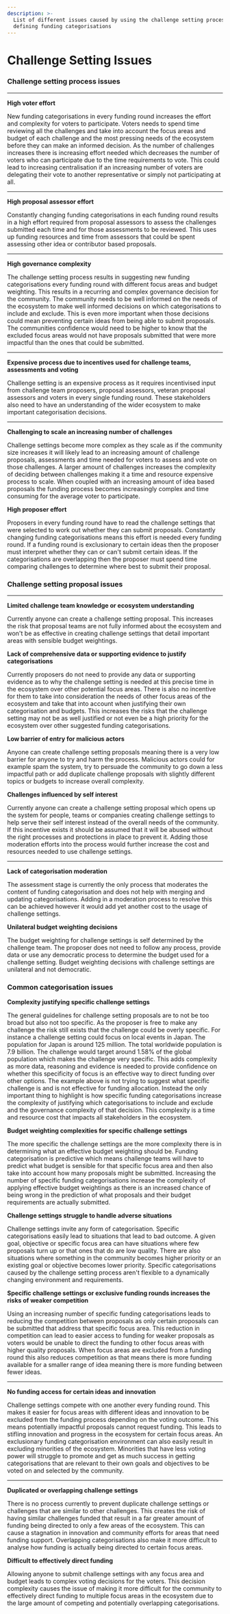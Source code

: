 ```yaml
---
description: >-
  List of different issues caused by using the challenge setting process for
  defining funding categorisations
---
```


# Challenge Setting Issues

### Challenge setting p**rocess issues**

****

**High voter effort**

New funding categorisations in every funding round increases the effort and complexity for voters to participate. Voters needs to spend time reviewing all the challenges and take into account the focus areas and budget of each challenge and the most pressing needs of the ecosystem before they can make an informed decision. As the number of challenges increases there is increasing effort needed which decreases the number of voters who can participate due to the time requirements to vote. This could lead to increasing centralisation if an increasing number of voters are delegating their vote to another representative or simply not participating at all.

****

**High proposal assessor effort**

Constantly changing funding categorisations in each funding round results in a high effort required from proposal assessors to assess the challenges submitted each time and for those assessments to be reviewed. This uses up funding resources and time from assessors that could be spent assessing other idea or contributor based proposals.

****

**High governance complexity**

The challenge setting process results in suggesting new funding categorisations every funding round with different focus areas and budget weighting. This results in a recurring and complex governance decision for the community. The community needs to be well informed on the needs of the ecosystem to make well informed decisions on which categorisations to include and exclude. This is even more important when those decisions could mean preventing certain ideas from being able to submit proposals. The communities confidence would need to be higher to know that the excluded focus areas would not have proposals submitted that were more impactful than the ones that could be submitted.

****

**Expensive process due to incentives used for challenge teams, assessments and voting**

Challenge setting is an expensive process as it requires incentivised input from challenge team proposers, proposal assessors, veteran proposal assessors and voters in every single funding round. These stakeholders also need to have an understanding of the wider ecosystem to make important categorisation decisions.

****

**Challenging to scale an increasing number of challenges**

Challenge settings become more complex as they scale as if the community size increases it will likely lead to an increasing amount of challenge proposals, assessments and time needed for voters to assess and vote on those challenges. A larger amount of challenges increases the complexity of deciding between challenges making it a time and resource expensive process to scale. When coupled with an increasing amount of idea based proposals the funding process becomes increasingly complex and time consuming for the average voter to participate.



**High proposer effort**

Proposers in every funding round have to read the challenge settings that were selected to work out whether they can submit proposals. Constantly changing funding categorisations means this effort is needed every funding round. If a funding round is exclusionary to certain ideas then the proposer must interpret whether they can or can't submit certain ideas. If the categorisations are overlapping then the proposer must spend time comparing challenges to determine where best to submit their proposal.



### Challenge **setting proposal issues**

****

**Limited challenge team knowledge or ecosystem understanding**

Currently anyone can create a challenge setting proposal. This increases the risk that proposal teams are not fully informed about the ecosystem and won't be as effective in creating challenge settings that detail important areas with sensible budget weightings.



**Lack of comprehensive data or supporting evidence to justify categorisations**

Currently proposers do not need to provide any data or supporting evidence as to why the challenge setting is needed at this precise time in the ecosystem over other potential focus areas. There is also no incentive for them to take into consideration the needs of other focus areas of the ecosystem and take that into account when justifying their own categorisation and budgets. This increases the risks that the challenge setting may not be as well justified or not even be a high priority for the ecosystem over other suggested funding categorisations.



**Low barrier of entry for malicious actors**

Anyone can create challenge setting proposals meaning there is a very low barrier for anyone to try and harm the process. Malicious actors could for example spam the system, try to persuade the community to go down a less impactful path or add duplicate challenge proposals with slightly different topics or budgets to increase overall complexity.



**Challenges influenced by self interest**

Currently anyone can create a challenge setting proposal which opens up the system for people, teams or companies creating challenge settings to help serve their self interest instead of the overall needs of the community. If this incentive exists it should be assumed that it will be abused without the right processes and protections in place to prevent it. Adding those moderation efforts into the process would further increase the cost and resources needed to use challenge settings.

***

**Lack of categorisation moderation**

The assessment stage is currently the only process that moderates the content of funding categorisation and does not help with merging and updating categorisations. Adding in a moderation process to resolve this can be achieved however it would add yet another cost to the usage of challenge settings.



**Unilateral budget weighting decisions**

The budget weighting for challenge settings is self determined by the challenge team. The proposer does not need to follow any process, provide data or use any democratic process to determine the budget used for a challenge setting. Budget weighting decisions with challenge settings are unilateral and not democratic.



### Common categorisation issues



**Complexity justifying specific challenge settings**

The general guidelines for challenge setting proposals are to not be too broad but also not too specific. As the proposer is free to make any challenge the risk still exists that the challenge could be overly specific. For instance a challenge setting could focus on local events in Japan. The population for Japan is around 125 million. The total worldwide population is 7.9 billion. The challenge would target around 1.58% of the global population which makes the challenge very specific. This adds complexity as more data, reasoning and evidence is needed to provide confidence on whether this specificity of focus is an effective way to direct funding over other options. The example above is not trying to suggest what specific challenge is and is not effective for funding allocation. Instead the only important thing to highlight is how specific funding categorisations increase the complexity of justifying which categorisations to include and exclude and the governance complexity of that decision. This complexity is a time and resource cost that impacts all stakeholders in the ecosystem.



**Budget weighting complexities for specific challenge settings**

The more specific the challenge settings are the more complexity there is in determining what an effective budget weighting should be. Funding categorisation is predictive which means challenge teams will have to predict what budget is sensible for that specific focus area and then also take into account how many proposals might be submitted. Increasing the number of specific funding categorisations increase the complexity of applying effective budget weightings as there is an increased chance of being wrong in the prediction of what proposals and their budget requirements are actually submitted.



**Challenge settings struggle to handle adverse situations**

Challenge settings invite any form of categorisation. Specific categorisations easily lead to situations that lead to bad outcome. A given goal, objective or specific focus area can have situations where few proposals turn up or that ones that do are low quality. There are also situations where something in the community becomes higher priority or an existing goal or objective becomes lower priority. Specific categorisations caused by the challenge setting process aren't flexible to a dynamically changing environment and requirements.



**Specific challenge settings or exclusive funding rounds increases the risks of weaker competition**

Using an increasing number of specific funding categorisations leads to reducing the competition between proposals as only certain proposals can be submitted that address that specific focus area. This reduction in competition can lead to easier access to funding for weaker proposals as voters would be unable to direct the funding to other focus areas with higher quality proposals. When focus areas are excluded from a funding round this also reduces competition as that means there is more funding available for a smaller range of idea meaning there is more funding between fewer ideas.

***

**No funding access for certain ideas and innovation**

Challenge settings compete with one another every funding round. This makes it easier for focus areas with different ideas and innovation to be excluded from the funding process depending on the voting outcome. This means potentially impactful proposals cannot request funding. This leads to stifling innovation and progress in the ecosystem for certain focus areas. An exclusionary funding categorisation environment can also easily result in excluding minorities of the ecosystem. Minorities that have less voting power will struggle to promote and get as much success in getting categorisations that are relevant to their own goals and objectives to be voted on and selected by the community.

***

**Duplicated or overlapping challenge settings**

There is no process currently to prevent duplicate challenge settings or challenges that are similar to other challenges. This creates the risk of having similar challenges funded that result in a far greater amount of funding being directed to only a few areas of the ecosystem. This can cause a stagnation in innovation and community efforts for areas that need funding support. Overlapping categorisations also make it more difficult to analyse how funding is actually being directed to certain focus areas.



**Difficult to effectively direct funding**

Allowing anyone to submit challenge settings with any focus area and budget leads to complex voting decisions for the voters. This decision complexity causes the issue of making it more difficult for the community to effectively direct funding to multiple focus areas in the ecosystem due to the large amount of competing and potentially overlapping categorisations.
